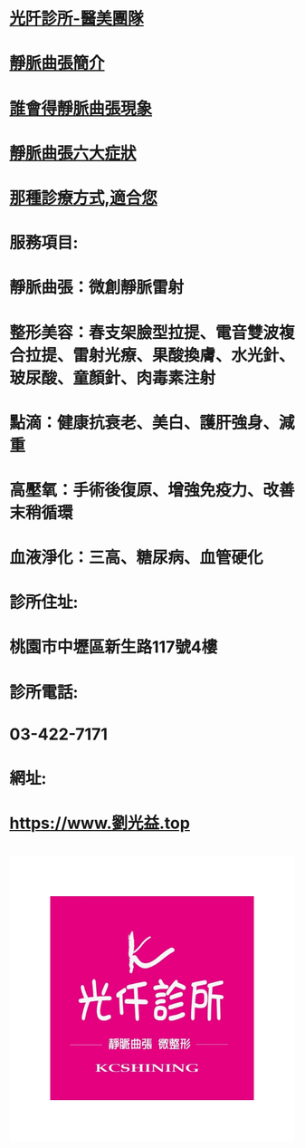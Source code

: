 
# <a href="https://www.dr-beauty.net">光阡診所-醫美團隊</a>




# <a href="https://www.youtube.com/watch?v=e92u1rKs6iI">靜脈曲張簡介</a>
# <a href="https://www.youtube.com/watch?v=umoMYHg6jAg">誰會得靜脈曲張現象</a>
# <a href="https://www.youtube.com/watch?v=ScHCREHLzak">靜脈曲張六大症狀</a>
# <a href="https://www.youtube.com/watch?v=ogxEJvNe_AQ">那種診療方式,適合您</a>


# 服務項目:
# 靜脈曲張：微創靜脈雷射

# 整形美容：春支架臉型拉提、電音雙波複合拉提、雷射光療、果酸換膚、水光針、玻尿酸、童顏針、肉毒素注射

# 點滴：健康抗衰老、美白、護肝強身、減重

# 高壓氧：手術後復原、增強免疫力、改善末稍循環

# 血液淨化：三高、糖尿病、血管硬化

# 診所住址: 
# 桃園市中壢區新生路117號4樓
# 診所電話: 
# 03-422-7171
# 網址: 
# https://www.劉光益.top
# <img src="光阡logo.jpg">
